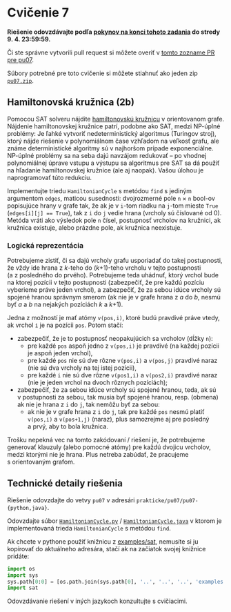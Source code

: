 Cvičenie 7
==========

**Riešenie odovzdávajte podľa
[pokynov na konci tohoto zadania](#technické-detaily-riešenia)
do stredy 9. 4. 23:59:59.**

Či ste správne vytvorili pull request si môžete overiť
v [tomto zozname PR pre pu07](https://github.com/pulls?utf8=%E2%9C%93&q=is%3Aopen+is%3Apr+user%3AFMFI-UK-1-AIN-412+base%3Apu07).

Súbory potrebné pre toto cvičenie si môžete stiahnuť ako jeden zip
[`pu07.zip`](https://github.com/FMFI-UK-1-AIN-412/lpi/archive/pu07.zip).

## Hamiltonovská kružnica (2b)

Pomocou SAT solveru nájdite
[hamiltonovskú kružnicu](https://en.wikipedia.org/wiki/Hamiltonian_cycle)
v orientovanom grafe.
Nájdenie hamiltonovskej kružnice patrí, podobne ako SAT, medzi NP-úplné
problémy: Je ľahké vytvoriť nedeterministický algoritmus (Turingov stroj),
ktorý nájde riešenie v polynomiálnom čase vzhľadom na veľkosť grafu, ale známe
deterministické algoritmy sú v najhoršom prípade exponenciálne. NP-úplné
problémy sa na seba dajú navzájom redukovať – po vhodnej polynomiálnej úprave
vstupu a výstupu sa algoritmus pre SAT sa dá použiť na hľadanie hamiltonovskej
kružnice (ale aj naopak). Vašou úlohou je naprogramovať túto redukciu.

Implementujte triedu `HamiltonianCycle` s metódou `find` s jediným argumentom
`edges`, maticou susednosti: dvojrozmerné pole `n` × `n` bool-ov popisujúce
hrany v grafe tak, že ak je v `i`-tom riadku na `j`-tom mieste `True`
(`edges[i][j] == True`), tak z `i` do `j` vedie hrana (vrcholy sú číslované
od 0). Metóda vráti ako výsledok pole `n` čísel, postupnosť vrcholov na
kružnici, ak kružnica existuje, alebo prázdne pole, ak kružnica neexistuje.

### Logická reprezentácia

Potrebujeme zistiť, či sa dajú vrcholy grafu usporiadať do takej postupnosti, že
vždy ide hrana z <var>k</var>-teho do (<var>k</var>+1)-teho vrcholu v tejto
postupnosti (a z posledného do prvého). Potrebujeme teda uhádnuť, ktorý vrchol
bude na ktorej pozícii v tejto postupnosti (zabezpečiť, že pre každú pozíciu
vyberieme práve jeden vrchol), a zabezpečiť, že za sebou idúce vrcholy sú
spojené hranou správnym smerom (ak nie je v grafe hrana z <var>a</var>
do <var>b</var>, nesmú byť <var>a</var> a <var>b</var> na nejakých pozíciách
<var>k</var> a <var>k</var>+1).

Jedna z možností je mať atómy `v(pos,i)`, ktoré budú
pravdivé práve vtedy, ak vrchol `i` je na pozícii `pos`. Potom stačí:

- zabezpečiť, že je to postupnosť neopakujúcich sa vrcholov (dĺžky `n`):
  - pre každé `pos` aspoň jedno z `v(pos,i)` je pravdivé
    (na každej pozícii je aspoň jeden vrchol),
  - pre každé `pos` nie sú dve rôzne `v(pos,i)` a `v(pos,j)` pravdivé naraz
    (nie sú dva vrcholy na tej istej pozícii),
  - pre každé `i` nie sú dve rôzne `v(pos1,i)` a `v(pos2,i)` pravdivé naraz
    (nie je jeden vrchol na dvoch rôznych pozíciách);
- zabezpečiť, že za sebou idúce vrcholy sú spojené hranou, teda, ak sú
  v postupnosti za sebou, tak musia byť spojené hranou, resp. (obmena) ak nie je
  hrana z `i` do `j`, tak nemôžu byť za sebou:
  - ak nie je v grafe hrana z `i` do `j`, tak pre každé `pos` nesmú platiť
    `v(pos,i)` a `v(pos+1,j)` (naraz), plus samozrejme aj pre posledný a prvý,
    aby to bola kružnica.

Trošku nepekná vec na tomto zakódovaní / riešení je, že potrebujeme generovať
klauzuly (alebo pomocné atómy) pre každú dvojicu vrcholov, medzi ktorými nie
je hrana. Plus netreba zabúdať, že pracujeme s orientovaným grafom.

## Technické detaily riešenia

Riešenie odovzdajte do vetvy `pu07` v adresári `prakticke/pu07/pu07-{python,java}`.

Odovzdajte súbor [`HamiltonianCycle.py`](pu07-python/HamiltonianCycle.py) /
[`HamiltonianCycle.java`](pu07-java/HamiltonianCycle.java)
v ktorom je implementovaná trieda `HamiltonianCycle`
s metódou `find`.

Ak chcete v pythone použiť knižnicu z [examples/sat](../../examples/sat), nemusíte
si ju kopírovať do aktuálneho adresára, stačí ak na začiatok svojej knižnice
pridáte:
```python
import os
import sys
sys.path[0:0] = [os.path.join(sys.path[0], '..', '..', '..', 'examples', 'sat')]
import sat
```

Odovzdávanie riešení v iných jazykoch konzultujte s cvičiacimi.
